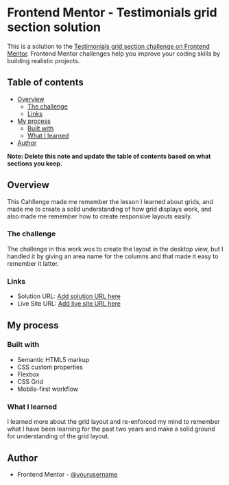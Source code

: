 # Frontend Mentor - Testimonials grid section solution

This is a solution to the [Testimonials grid section challenge on Frontend Mentor](https://www.frontendmentor.io/challenges/testimonials-grid-section-Nnw6J7Un7). Frontend Mentor challenges help you improve your coding skills by building realistic projects.

## Table of contents

- [Overview](#overview)
  - [The challenge](#the-challenge)
  - [Links](#links)
- [My process](#my-process)
  - [Built with](#built-with)
  - [What I learned](#what-i-learned)
- [Author](#author)

**Note: Delete this note and update the table of contents based on what sections you keep.**

## Overview

This Cahllenge made me remember the lesson I learned about grids, and made me to create a solid understanding of how grid displays work, and also made me remember how to create responsive layouts easily.

### The challenge

The challenge in this work wos to create the layout in the desktop view, but I handled it by giving an area name for the columns and that made it easy to remember it latter.

### Links

- Solution URL: [Add solution URL here](https://your-solution-url.com)
- Live Site URL: [Add live site URL here](https://your-live-site-url.com)

## My process

### Built with

- Semantic HTML5 markup
- CSS custom properties
- Flexbox
- CSS Grid
- Mobile-first workflow

### What I learned

I learned more about the grid layout and re-enforced my mind to remember what I have been learning for the past two years and make a solid ground for understanding of the grid layout.

## Author

- Frontend Mentor - [@yourusername](https://www.frontendmentor.io/profile/yourusername)
